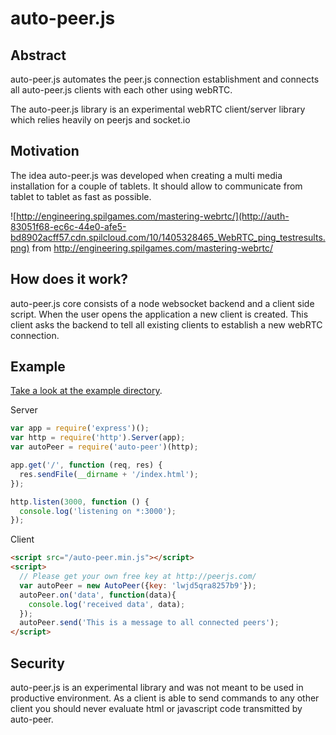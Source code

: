 # auto-peer.js

## Abstract

auto-peer.js automates the peer.js connection establishment and connects all auto-peer.js clients with each other using webRTC.

The auto-peer.js library is an experimental webRTC client/server library which relies heavily on peerjs and socket.io

## Motivation

The idea auto-peer.js was developed when creating a multi media installation for a couple of tablets. It should allow to communicate from tablet to tablet as fast as possible.

![http://engineering.spilgames.com/mastering-webrtc/](http://auth-83051f68-ec6c-44e0-afe5-bd8902acff57.cdn.spilcloud.com/10/1405328465_WebRTC_ping_testresults.png)
from http://engineering.spilgames.com/mastering-webrtc/

## How does it work?

auto-peer.js core consists of a node websocket backend and a client side script.
When the user opens the application a new client is created. This client asks the backend to tell all existing clients to establish a new webRTC connection.

## Example

[Take a look at the example directory](https://github.com/jantimon/auto-peer/tree/master/examples).

Server

```JavaScript
var app = require('express')();
var http = require('http').Server(app);
var autoPeer = require('auto-peer')(http);

app.get('/', function (req, res) {
  res.sendFile(__dirname + '/index.html');
});

http.listen(3000, function () {
  console.log('listening on *:3000');
});
```

Client

```HTML
<script src="/auto-peer.min.js"></script>
<script>
  // Please get your own free key at http://peerjs.com/
  var autoPeer = new AutoPeer({key: 'lwjd5qra8257b9'});
  autoPeer.on('data', function(data){
    console.log('received data', data);
  });
  autoPeer.send('This is a message to all connected peers');
</script>
```


## Security

auto-peer.js is an experimental library and was not meant to be used in productive environment.
As a client is able to send commands to any other client you should never evaluate html or javascript code transmitted by auto-peer.
